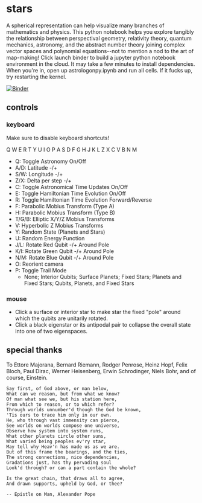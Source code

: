 # stars

A spherical representation can help visualize many branches of mathematics and physics. This python notebook helps you explore tangibly the relationship between perspectival geometry, relativity theory, quantum mechanics, astronomy, and the abstract number theory joining complex vector spaces and polynomial equations--not to mention a nod to the art of map-making! Click launch binder to build a jupyter python notebook environment in the cloud. It may take a few minutes to install dependencies. When you're in, open up astrologonpy.ipynb and run all cells. If it fucks up, try restarting the kernel. 

[![Binder](https://mybinder.org/badge.svg)](https://mybinder.org/v2/gh/heyredhat/stars/master)

## controls

### keyboard

Make sure to disable keyboard shortcuts!

Q W E R T Y U I O P
 A S D F G H J K L
  Z X C V B N M
  
- Q: Toggle Astronomy On/Off
- A/D: Latitude -/+
- S/W: Longitude -/+
- Z/X: Delta per step -/+
- C: Toggle Astronomical Time Updates On/Off
- E: Toggle Hamiltonian Time Evolution On/Off
- R: Toggle Hamiltonian Time Evolution Forward/Reverse
- F: Parabolic Mobius Transform (Type A)
- H: Parabolic Mobius Transform (Type B)
- T/G/B: Elliptic X/Y/Z Mobius Transforms
- V: Hyperbolic Z Mobius Transforms
- Y: Random State (Planets and Stars)
- U: Random Energy Function
- J/L: Rotate Red Qubit -/+ Around Pole
- K/I: Rotate Green Qubit -/+ Around Pole
- N/M: Rotate Blue Qubit -/+ Around Pole
- O: Reorient camera
- P: Toggle Trail Mode 
    - None; Interior Qubits; Surface Planets; Fixed Stars; Planets and Fixed Stars; Qubits, Planets, and Fixed Stars

### mouse

- Click a surface or interior star to make star the fixed "pole" around which the qubits are unitarily rotated.
- Click a black eigenstar or its antipodal pair to collapse the overall state into one of two eigenspaces.

## special thanks

To Ettore Majorana, Bernard Riemann, Rodger Penrose, Heinz Hopf, Felix Bloch, Paul Dirac, Werner Heisenberg, Erwin Schrodinger, Niels Bohr, and of course, Einstein.

```
Say first, of God above, or man below, 
What can we reason, but from what we know? 
Of man what see we, but his station here, 
From which to reason, or to which refer? 
Through worlds unnumber'd though the God be known, 
'Tis ours to trace him only in our own. 
He, who through vast immensity can pierce, 
See worlds on worlds compose one universe, 
Observe how system into system runs, 
What other planets circle other suns, 
What varied being peoples ev'ry star, 
May tell why Heav'n has made us as we are. 
But of this frame the bearings, and the ties, 
The strong connections, nice dependencies, 
Gradations just, has thy pervading soul 
Look'd through? or can a part contain the whole? 

Is the great chain, that draws all to agree, 
And drawn supports, upheld by God, or thee? 

-- Epistle on Man, Alexander Pope
```
